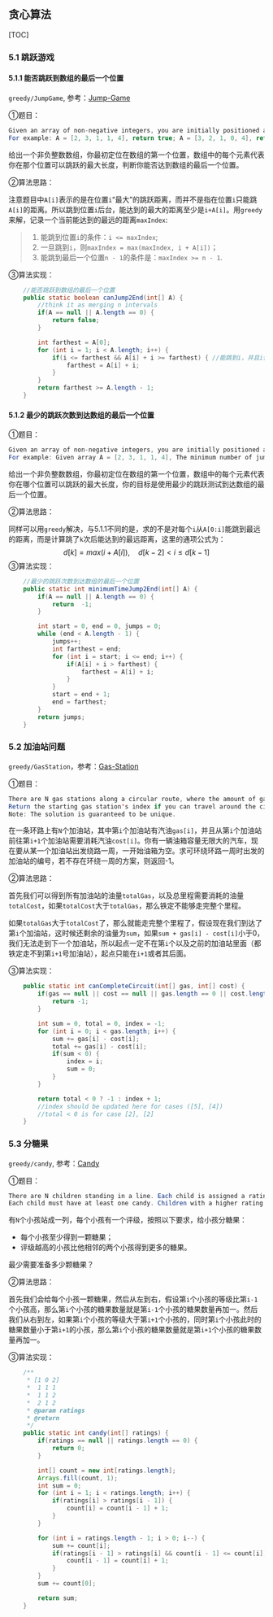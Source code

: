 ## 贪心算法

[TOC]

### 5.1 跳跃游戏

#### 5.1.1 能否跳跃到数组的最后一个位置

`greedy/JumpGame`, 参考：[Jump-Game](https://github.com/LRH1993/android_interview/blob/master/algorithm/LeetCode/Greedy/Jump-Game.md)

①题目：

```java
Given an array of non-negative integers, you are initially positioned at the first index of the array. Each element in the array represents your maximum jump length at that position. Determine if you are able to reach the last index.
For example: A = [2, 3, 1, 1, 4], return true; A = [3, 2, 1, 0, 4], return false.
```

给出一个非负整数数组，你最初定位在数组的第一个位置，数组中的每个元素代表你在那个位置可以跳跃的最大长度，判断你能否达到数组的最后一个位置。

②算法思路：

注意题目中`A[i]`表示的是在位置`i`“最大”的跳跃距离，而并不是指在位置`i`只能跳`A[i]`的距离。所以跳到位置`i`后台，能达到的最大的距离至少是`i+A[i]`。用`greedy`来解，记录一个当前能达到的最远的距离`maxIndex`:

> 1. 能跳到位置`i`的条件：`i <= maxIndex`;
> 2. 一旦跳到`i`，则`maxIndex = max(maxIndex, i + A[i])`；
> 3. 能跳到最后一个位置`n - 1`的条件是：`maxIndex >= n - 1`.

③算法实现：

```java
    //能否跳跃到数组的最后一个位置
    public static boolean canJump2End(int[] A) {
        //think it as merging n intervals
        if(A == null || A.length == 0) {
            return false;
        }

        int farthest = A[0];
        for (int i = 1; i < A.length; i++) {
            if(i <= farthest && A[i] + i >= farthest) { //能跳到i，并且i位置处能跳得更远
                farthest = A[i] + i;
            }
        }
        return farthest >= A.length - 1;
    }
```

#### 5.1.2 最少的跳跃次数到达数组的最后一个位置

①题目：

```java
Given an array of non-negative integers, you are initially positioned at the first index of the array. Each element in the array represents your maximum jump length at that position.Your goal is to reach the last index in the minimum number of jumps.
For example: Given array A = [2, 3, 1, 1, 4], The minimum number of jumps to reach the last index is 2. (Jump 1 step from index 0 to 1, then 3 steps to the last index.)
```

给出一个非负整数数组，你最初定位在数组的第一个位置，数组中的每个元素代表你在哪个位置可以跳跃的最大长度，你的目标是使用最少的跳跃测试到达数组的最后一个位置。

②算法思路：

同样可以用`greedy`解决，与5.1.1不同的是，求的不是对每个`i`从`A[0:i]`能跳到最远的距离，而是计算跳了`k`次后能达到的最远距离，这里的通项公式为：
$$
d[k] = max(i + A[i]), \quad d[k - 2] < i \leq d[k - 1]
$$
③算法实现：

```java
    //最少的跳跃次数到达数组的最后一个位置
    public static int minimumTimeJump2End(int[] A) {
        if(A == null || A.length == 0) {
            return  -1;
        }

        int start = 0, end = 0, jumps = 0;
        while (end < A.length - 1) {
            jumps++;
            int farthest = end;
            for (int i = start; i <= end; i++) {
                if(A[i] + i > farthest) {
                    farthest = A[i] + i;
                }
            }
            start = end + 1;
            end = farthest;
        }
        return jumps;
    }
```

### 5.2 加油站问题

`greedy/GasStation`，参考：[Gas-Station](https://github.com/LRH1993/android_interview/blob/master/algorithm/LeetCode/Greedy/Gas-Station.md)

①题目：

```java
There are N gas stations along a circular route, where the amount of gas at station i is gas[i]. You have a car with an unlimited gas tank and it costs cost[i] of gas to travel from station i to its next station (i+1). You begin the journey with an empty tank at one of the gas stations.
Return the starting gas station's index if you can travel around the circuit once, otherwise return -1.
Note: The solution is guaranteed to be unique.
```

在一条环路上有`N`个加油站，其中第`i`个加油站有汽油`gas[i]`，并且从第`i`个加油站前往第`i+1`个加油站需要消耗汽油`cost[i]`。你有一辆油箱容量无限大的汽车，现在要从某一个加油站出发绕路一周，一开始油箱为空。求可环绕环路一周时出发的加油站的编号，若不存在环绕一周的方案，则返回-1。

②算法思路：

首先我们可以得到所有加油站的油量`totalGas`，以及总里程需要消耗的油量`totalCost`，如果`totalCost`大于`totalGas`，那么铁定不能够走完整个里程。

如果`totalGas`大于`totalCost`了，那么就能走完整个里程了，假设现在我们到达了第`i`个加油站，这时候还剩余的油量为`sum`，如果`sum + gas[i] - cost[i]`小于0，我们无法走到下一个加油站，所以起点一定不在第`i`个以及之前的加油站里面（都铁定走不到第`i+1`号加油站），起点只能在`i+1`或者其后面。

③算法实现：

```java
    public static int canCompleteCircuit(int[] gas, int[] cost) {
        if(gas == null || cost == null || gas.length == 0 || cost.length == 0) {
            return -1;
        }

        int sum = 0, total = 0, index = -1;
        for (int i = 0; i < gas.length; i++) {
            sum += gas[i] - cost[i];
            total += gas[i] - cost[i];
            if(sum < 0) {
                index = i;
                sum = 0;
            }
        }

        return total < 0 ? -1 : index + 1;
        //index should be updated here for cases ([5], [4])
        //total < 0 is for case [2], [2]
    }
```

### 5.3 分糖果

`greedy/candy`, 参考：[Candy](https://github.com/LRH1993/android_interview/blob/master/algorithm/LeetCode/Greedy/Candy.md)

①题目：

```java
There are N children standing in a line. Each child is assigned a rating value. You are giving candies to these children subjected to the following requirements:
Each child must have at least one candy. Children with a higher rating get more candies than their neighbors. What is the minimum candies you must give?
```

有`N`个小孩站成一列，每个小孩有一个评级，按照以下要求，给小孩分糖果：

* 每个小孩至少得到一颗糖果；
* 评级越高的小孩比他相邻的两个小孩得到更多的糖果。

最少需要准备多少颗糖果？

②算法思路：

首先我们会给每个小孩一颗糖果，然后从左到右，假设第`i`个小孩的等级比第`i-1`个小孩高，那么第`i`个小孩的糖果数量就是第`i-1`个小孩的糖果数量再加一。然后我们从右到左，如果第`i`个小孩的等级大于第`i+1`个小孩的，同时第`i`个小孩此时的糖果数量小于第`i+1`的小孩，那么第`i`个小孩的糖果数量就是第`i+1`个小孩的糖果数量再加一。

③算法实现：

```java
    /**
     * [1 0 2]
     *  1 1 1
     *  1 1 2
     *  2 1 2
     * @param ratings
     * @return
     */
    public static int candy(int[] ratings) {
        if(ratings == null || ratings.length == 0) {
            return 0;
        }

        int[] count = new int[ratings.length];
        Arrays.fill(count, 1);
        int sum = 0;
        for (int i = 1; i < ratings.length; i++) {
            if(ratings[i] > ratings[i - 1]) {
                count[i] = count[i - 1] + 1;
            }
        }

        for (int i = ratings.length - 1; i > 0; i--) {
            sum += count[i];
            if(ratings[i - 1] > ratings[i] && count[i - 1] <= count[i]) { //second round has 2 conditions
                count[i - 1] = count[i] + 1;
            }
        }
        sum += count[0];

        return sum;
    }
```

